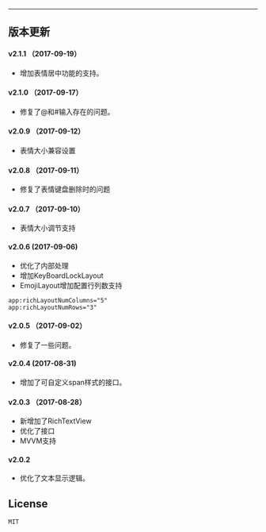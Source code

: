 
----------------------------------

## 版本更新

#### v2.1.1 （2017-09-19）
* 增加表情居中功能的支持。

#### v2.1.0 （2017-09-17）
* 修复了@和#输入存在的问题。

#### v2.0.9 （2017-09-12）
* 表情大小兼容设置

#### v2.0.8 （2017-09-11）
* 修复了表情键盘删除时的问题

#### v2.0.7 （2017-09-10）
* 表情大小调节支持

#### v2.0.6 (2017-09-06)
* 优化了内部处理
* 增加KeyBoardLockLayout
* EmojiLayout增加配置行列数支持
```
app:richLayoutNumColumns="5"
app:richLayoutNumRows="3"
```

#### v2.0.5 （2017-09-02）
* 修复了一些问题。

#### v2.0.4 (2017-08-31)
* 增加了可自定义span样式的接口。

#### v2.0.3 （2017-08-28）

* 新增加了RichTextView
* 优化了接口
* MVVM支持

#### v2.0.2
* 优化了文本显示逻辑。

## License

```
MIT
```

